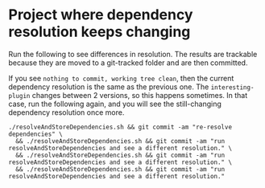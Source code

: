 # Project where dependency resolution keeps changing

Run the following to see differences in resolution. The results are trackable because they are moved to a git-tracked folder and are then committed. 

If you see `nothing to commit, working tree clean`, then the current dependency resolution is the same as the previous one. The `interesting-plugin` changes between 2 versions, so this happens sometimes. In that case, run the following again, and you will see the still-changing dependency resolution once more.

```
./resolveAndStoreDependencies.sh && git commit -am "re-resolve dependencies" \
  && ./resolveAndStoreDependencies.sh && git commit -am "run resolveAndStoreDependencies and see a different resolution." \
  && ./resolveAndStoreDependencies.sh && git commit -am "run resolveAndStoreDependencies and see a different resolution." \
  && ./resolveAndStoreDependencies.sh && git commit -am "run resolveAndStoreDependencies and see a different resolution."
```